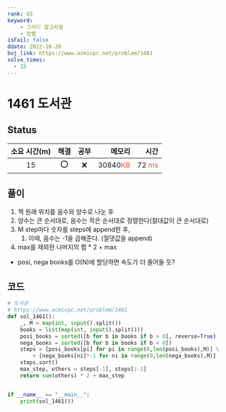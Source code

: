 ```yaml
---
rank: G5
keyword:
    - 그리디 알고리즘
    - 정렬
isFail: false
ddate: 2022-10-20
boj_link: https://www.acmicpc.net/problem/1461
solve_times:
  - 15
---
```


# 1461 도서관

## Status

| 소요 시간(m) | 해결 | 공부 |  메모리 |  시간 |
| :-------: | :-------: | :-------: | ------: | ----: |
|    15     |    ⭕️    |    ❌     | 30840<span style="color:#e74c3c">KB</span> | 72 <span style="color:#e74c3c">ms</span> |

## 풀이

1. 책 원래 위치를 음수와 양수로 나눈 후
2. 양수는 큰 순서대로, 음수는 작은 순서대로 정렬한다(절대값이 큰 순서대로)
3. M step마다 숫자를 steps에 append한 후,
   1. 이때, 음수는 -1을 곱해준다. (절댓값을 append)
4. max를 제외한 나머지의 합 * 2 + max

- posi, nega books를 O(N)에 할당하면 속도가 더 줄어들 듯?
## 코드

```py
# 도서관
# https://www.acmicpc.net/problem/1461
def sol_1461():
    _, M = map(int, input().split())
    books = list(map(int, input().split()))
    posi_books = sorted([b for b in books if b > 0], reverse=True)
    nega_books = sorted([b for b in books if b < 0])
    steps = [posi_books[pi] for pi in range(0,len(posi_books),M)] \
        + [nega_books[ni]*-1 for ni in range(0,len(nega_books),M)]
    steps.sort()
    max_step, others = steps[-1], steps[:-1]
    return sum(others) * 2 + max_step


if __name__ == "__main__":
    print(sol_1461())

